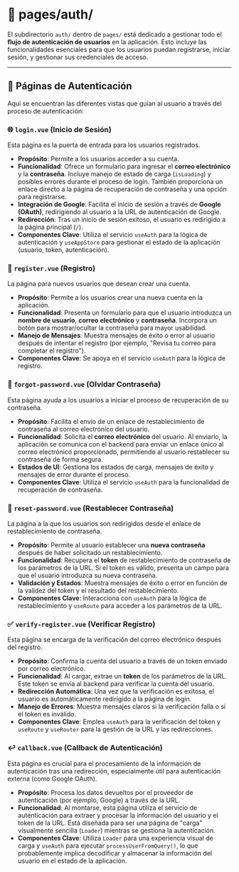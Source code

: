 # 🔐 pages/auth/

El subdirectorio `auth/` dentro de `pages/` está dedicado a gestionar todo el **flujo de autenticación de usuarios** en la aplicación. Esto incluye las funcionalidades esenciales para que los usuarios puedan registrarse, iniciar sesión, y gestionar sus credenciales de acceso.

---

## 📄 Páginas de Autenticación

Aquí se encuentran las diferentes vistas que guían al usuario a través del proceso de autenticación:

### 🌐 `login.vue` (Inicio de Sesión)

Esta página es la puerta de entrada para los usuarios registrados.

* **Propósito**: Permite a los usuarios acceder a su cuenta.
* **Funcionalidad**: Ofrece un formulario para ingresar el **correo electrónico** y la **contraseña**. Incluye manejo de estado de carga (`isLoading`) y posibles errores durante el proceso de login. También proporciona un enlace directo a la página de recuperación de contraseña y una opción para registrarse.
* **Integración de Google**: Facilita el inicio de sesión a través de **Google (OAuth)**, redirigiendo al usuario a la URL de autenticación de Google.
* **Redirección**: Tras un inicio de sesión exitoso, el usuario es redirigido a la página principal (`/`).
* **Componentes Clave**: Utiliza el servicio `useAuth` para la lógica de autenticación y `useAppStore` para gestionar el estado de la aplicación (usuario, token, autenticación).

### 📝 `register.vue` (Registro)

La página para nuevos usuarios que desean crear una cuenta.

* **Propósito**: Permite a los usuarios crear una nueva cuenta en la aplicación.
* **Funcionalidad**: Presenta un formulario para que el usuario introduzca un **nombre de usuario**, **correo electrónico** y **contraseña**. Incorpora un botón para mostrar/ocultar la contraseña para mayor usabilidad.
* **Manejo de Mensajes**: Muestra mensajes de éxito o error al usuario después de intentar el registro (por ejemplo, "Revisa tu correo para completar el registro").
* **Componentes Clave**: Se apoya en el servicio `useAuth` para la lógica de registro.

### 🔑 `forgot-password.vue` (Olvidar Contraseña)

Esta página ayuda a los usuarios a iniciar el proceso de recuperación de su contraseña.

* **Propósito**: Facilita el envío de un enlace de restablecimiento de contraseña al correo electrónico del usuario.
* **Funcionalidad**: Solicita el **correo electrónico** del usuario. Al enviarlo, la aplicación se comunica con el backend para enviar un enlace único al correo electrónico proporcionado, permitiendo al usuario restablecer su contraseña de forma segura.
* **Estados de UI**: Gestiona los estados de carga, mensajes de éxito y mensajes de error durante el proceso.
* **Componentes Clave**: Utiliza el servicio `useAuth` para la funcionalidad de recuperación de contraseña.

### 🔄 `reset-password.vue` (Restablecer Contraseña)

La página a la que los usuarios son redirigidos desde el enlace de restablecimiento de contraseña.

* **Propósito**: Permite al usuario establecer una **nueva contraseña** después de haber solicitado un restablecimiento.
* **Funcionalidad**: Recupera el **token** de restablecimiento de contraseña de los parámetros de la URL. Si el token es válido, presenta un campo para que el usuario introduzca su nueva contraseña.
* **Validación y Estados**: Muestra mensajes de éxito o error en función de la validez del token y el resultado del restablecimiento.
* **Componentes Clave**: Interacciona con `useAuth` para la lógica de restablecimiento y `useRoute` para acceder a los parámetros de la URL.

### ✅ `verify-register.vue` (Verificar Registro)

Esta página se encarga de la verificación del correo electrónico después del registro.

* **Propósito**: Confirma la cuenta del usuario a través de un token enviado por correo electrónico.
* **Funcionalidad**: Al cargar, extrae un **token** de los parámetros de la URL. Este token se envía al backend para verificar la cuenta del usuario.
* **Redirección Automática**: Una vez que la verificación es exitosa, el usuario es automáticamente redirigido a la página de login.
* **Manejo de Errores**: Muestra mensajes claros si la verificación falla o si el token es inválido.
* **Componentes Clave**: Emplea `useAuth` para la verificación del token y `useRoute` y `useRouter` para la gestión de la URL y las redirecciones.

### ↩️ `callback.vue` (Callback de Autenticación)

Esta página es crucial para el procesamiento de la información de autenticación tras una redirección, especialmente útil para autenticación externa (como Google OAuth).

* **Propósito**: Procesa los datos devueltos por el proveedor de autenticación (por ejemplo, Google) a través de la URL.
* **Funcionalidad**: Al montarse, esta página utiliza el servicio de autenticación para extraer y procesar la información del usuario y el token de la URL. Está diseñada para ser una página de "carga" visualmente sencilla (`Loader`) mientras se gestiona la autenticación.
* **Componentes Clave**: Utiliza `Loader` para una experiencia visual de carga y `useAuth` para ejecutar `processUserFromQuery()`, lo que probablemente implica decodificar y almacenar la información del usuario en el estado de la aplicación.